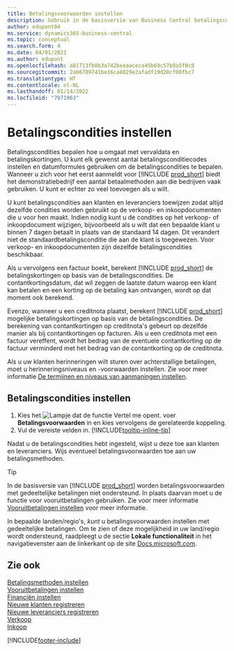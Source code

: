 ```yaml
---
title: Betalingsvoorwaarden instellen
description: Gebruik in de basisversie van Business Central betalingscondities om vervaldatums en betalingskortingen te beheren.
author: edupont04
ms.service: dynamics365-business-central
ms.topic: conceptual
ms.search.form: 4
ms.date: 04/01/2021
ms.author: edupont
ms.openlocfilehash: a81713fb0b3a742beeaaceca45b69c57b9a5f0c8
ms.sourcegitcommit: 2ab6709741be16ca8029e2afadf19d28cf00fbc7
ms.translationtype: HT
ms.contentlocale: nl-NL
ms.lasthandoff: 01/14/2022
ms.locfileid: "7971963"
---
```

# <a name="set-up-payment-terms"></a>Betalingscondities instellen

Betalingscondities bepalen hoe u omgaat met vervaldata en betalingskortingen. U kunt elk gewenst aantal betalingsconditiecodes instellen en datumformules gebruiken om de betalingscondities te bepalen. Wanneer u zich voor het eerst aanmeldt voor [!INCLUDE [prod_short](includes/prod_short.md)] biedt het demonstratiebedrijf een aantal betaalmethoden aan die bedrijven vaak gebruiken. U kunt er echter zo veel toevoegen als u wilt.  

U kunt betalingscondities aan klanten en leveranciers toewijzen zodat altijd dezelfde condities worden gebruikt op de verkoop- en inkoopdocumenten die u voor hen maakt. Indien nodig kunt u de condities op het verkoop- of inkoopdocument wijzigen, bijvoorbeeld als u wilt dat een bepaalde klant u binnen 7 dagen betaalt in plaats van de standaard 14 dagen. Dit verandert niet de standaardbetalingsconditie die aan de klant is toegewezen. Voor verkoop- en inkoopdocumenten zijn dezelfde betalingscondities beschikbaar.

Als u vervolgens een factuur boekt, berekent [!INCLUDE [prod_short](includes/prod_short.md)] de betalingskortingen op basis van de betalingscondities. De contantkortingsdatum, dat wil zeggen de laatste datum waarop een klant kan betalen en een korting op de betaling kan ontvangen, wordt op dat moment ook berekend.  

Evenzo, wanneer u een creditnota plaatst, berekent [!INCLUDE [prod_short](includes/prod_short.md)] mogelijke betalingskortingen op basis van de betalingscondities. De berekening van contantkortingen op creditnota's gebeurt op dezelfde manier als bij contantkortingen op facturen. Als u een creditnota met een factuur vereffent, wordt het bedrag van de eventuele contantkorting op de factuur verminderd met het bedrag van de contantkorting op de creditnota.  

Als u uw klanten herinneringen wilt sturen over achterstallige betalingen, moet u herinneringsniveaus en -voorwaarden instellen. Zie voor meer informatie [De termijnen en niveaus van aanmaningen instellen](finance-setup-reminders.md).  

## <a name="to-set-up-payment-terms"></a>Betalingscondities instellen

1. Kies het ![Lampje dat de functie Vertel me opent.](media/ui-search/search_small.png "Vertel me wat u wilt doen") voer **Betalingsvoorwaarden** in en kies vervolgens de gerelateerde koppeling.  
2. Vul de vereiste velden in. [!INCLUDE[tooltip-inline-tip](includes/tooltip-inline-tip_md.md)]  

Nadat u de betalingscondities hebt ingesteld, wijst u deze toe aan klanten en leveranciers. Wijs eventueel betalingsvoorwaarden toe aan uw betalingsmethoden.  

> [!TIP]
> In de basisversie van [!INCLUDE [prod_short](includes/prod_short.md)] worden betalingsvoorwaarden met gedeeltelijke betalingen niet ondersteund. In plaats daarvan moet u de functie voor vooruitbetalingen gebruiken. Zie voor meer informatie [Vooruitbetalingen instellen](finance-set-up-prepayments.md) voor meer informatie.
>
> In bepaalde landen/regio's, *kunt* u betalingsvoorwaarden instellen met gedeeltelijke betalingen. Om te zien of deze mogelijkheid in uw land/regio wordt ondersteund, raadpleegt u de sectie **Lokale functionaliteit** in het navigatievenster aan de linkerkant op de site [Docs.microsoft.com](about-localization.md).

## <a name="see-also"></a>Zie ook

[Betalingsmethoden instellen](finance-payment-methods.md)  
[Vooruitbetalingen instellen](finance-set-up-prepayments.md)  
[Financiën instellen](finance-setup-finance.md)  
[Nieuwe klanten registreren](sales-how-register-new-customers.md)  
[Nieuwe leveranciers registreren](purchasing-how-register-new-vendors.md)  
[Verkoop](sales-manage-sales.md)  
[Inkoop](purchasing-manage-purchasing.md)  


[!INCLUDE[footer-include](includes/footer-banner.md)]